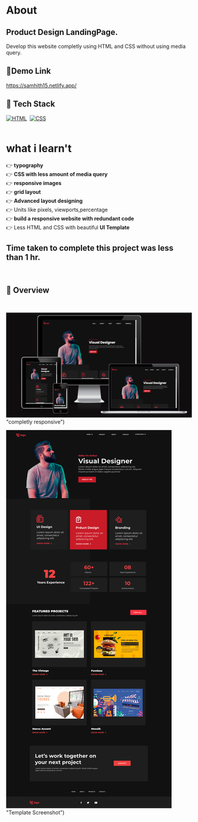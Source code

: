 # About
## Product Design LandingPage.
Develop this website completly using HTML and CSS without using media query.

## 🔗Demo Link
https://samhith15.netlify.app/
<br>

## 📌 Tech Stack

[![HTML](https://img.shields.io/badge/html5%20-%23E34F26.svg?&style=for-the-badge&logo=html5&logoColor=white)](https://github.com/pk170970)&nbsp;
[![CSS](https://img.shields.io/badge/css3%20-%231572B6.svg?&style=for-the-badge&logo=css3&logoColor=white)](https://github.com/pk170970)&nbsp;
<br>
<br>



# what i learn't
  👉 **typography** <br>
  👉 **CSS with less amount of media query**  <br>
  👉 **responsive images**  <br> 
  👉 **grid layout**  <br> 
  👉 **Advanced layout designing** <br>
  👉 Units like pixels, viewports,percentage  <br>
  👉 **build a responsive website with redundant code** <br>
  👉 Less HTML and CSS with beautiful **UI Template** <br>


## Time taken to complete this project was less than **1 hr**.
<br>

## 📌 Overview

<br>

![Screenshot](./preview2.png) "completly responsive")

![Screenshot](./preview.png) "Template Screenshot")